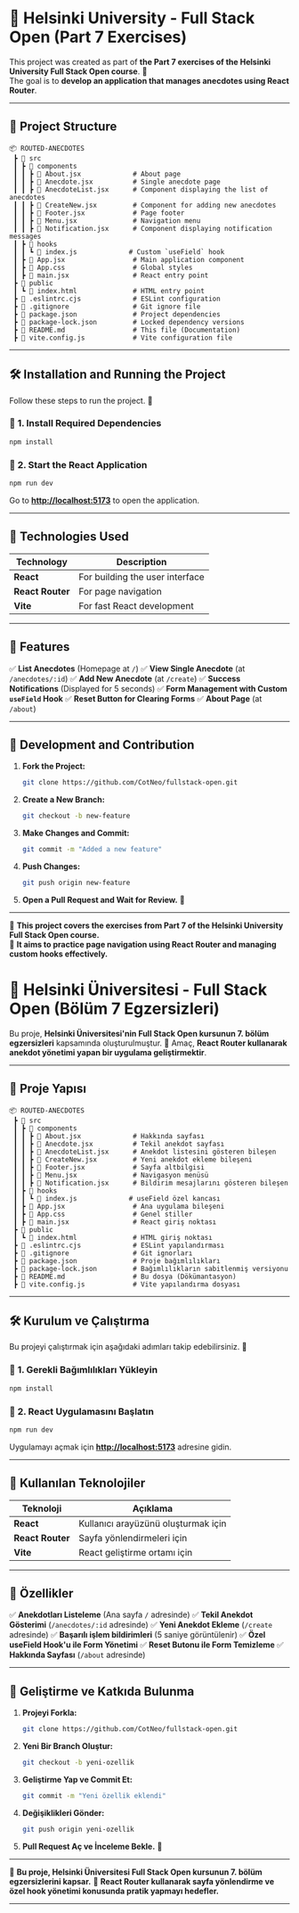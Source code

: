 # 📘 Helsinki University - Full Stack Open (Part 7 Exercises)

This project was created as part of **the Part 7 exercises of the Helsinki University Full Stack Open course**. 🚀  
The goal is to **develop an application that manages anecdotes using React Router**.

---

## 📂 Project Structure
```
📦 ROUTED-ANECDOTES
 ┣ 📂 src
 ┃ ┣ 📂 components
 ┃ ┃ ┣ 📄 About.jsx             # About page
 ┃ ┃ ┣ 📄 Anecdote.jsx          # Single anecdote page
 ┃ ┃ ┣ 📄 AnecdoteList.jsx      # Component displaying the list of anecdotes
 ┃ ┃ ┣ 📄 CreateNew.jsx         # Component for adding new anecdotes
 ┃ ┃ ┣ 📄 Footer.jsx            # Page footer
 ┃ ┃ ┣ 📄 Menu.jsx              # Navigation menu
 ┃ ┃ ┣ 📄 Notification.jsx      # Component displaying notification messages
 ┃ ┣ 📂 hooks
 ┃ ┃ ┗ 📄 index.js             # Custom `useField` hook
 ┃ ┣ 📄 App.jsx                 # Main application component
 ┃ ┣ 📄 App.css                 # Global styles
 ┃ ┣ 📄 main.jsx                # React entry point
 ┣ 📂 public
 ┃ ┗ 📄 index.html              # HTML entry point
 ┣ 📄 .eslintrc.cjs             # ESLint configuration
 ┣ 📄 .gitignore                # Git ignore file
 ┣ 📄 package.json              # Project dependencies
 ┣ 📄 package-lock.json         # Locked dependency versions
 ┣ 📄 README.md                 # This file (Documentation)
 ┣ 📄 vite.config.js            # Vite configuration file
```

---

## 🛠 Installation and Running the Project

Follow these steps to run the project. 🚀

### 📌 **1. Install Required Dependencies**

```bash
npm install
```

### 📌 **2. Start the React Application**

```bash
npm run dev
```

Go to **[http://localhost:5173](http://localhost:5173)** to open the application.

---

## 🚀 Technologies Used

| Technology      | Description                          |
| -------------- | ---------------------------------- |
| **React**       | For building the user interface   |
| **React Router**| For page navigation              |
| **Vite**        | For fast React development      |

---

## 📌 Features

✅ **List Anecdotes** (Homepage at `/`)
✅ **View Single Anecdote** (at `/anecdotes/:id`)
✅ **Add New Anecdote** (at `/create`)
✅ **Success Notifications** (Displayed for 5 seconds)
✅ **Form Management with Custom `useField` Hook**
✅ **Reset Button for Clearing Forms**
✅ **About Page** (at `/about`)

---

## 🎯 Development and Contribution

1. **Fork the Project:**
   ```bash
   git clone https://github.com/CotNeo/fullstack-open.git
   ```
2. **Create a New Branch:**
   ```bash
   git checkout -b new-feature
   ```
3. **Make Changes and Commit:**
   ```bash
   git commit -m "Added a new feature"
   ```
4. **Push Changes:**
   ```bash
   git push origin new-feature
   ```
5. **Open a Pull Request and Wait for Review.** 🎉

---

📘 **This project covers the exercises from Part 7 of the Helsinki University Full Stack Open course.**  
🚀 **It aims to practice page navigation using React Router and managing custom hooks effectively.**



# 📘 Helsinki Üniversitesi - Full Stack Open (Bölüm 7 Egzersizleri)

Bu proje, **Helsinki Üniversitesi'nin Full Stack Open kursunun 7. bölüm egzersizleri** kapsamında oluşturulmuştur. 🚀
Amaç, **React Router kullanarak anekdot yönetimi yapan bir uygulama geliştirmektir**.

---

## 📂 Proje Yapısı
```
📦 ROUTED-ANECDOTES
 ┣ 📂 src
 ┃ ┣ 📂 components
 ┃ ┃ ┣ 📄 About.jsx             # Hakkında sayfası
 ┃ ┃ ┣ 📄 Anecdote.jsx          # Tekil anekdot sayfası
 ┃ ┃ ┣ 📄 AnecdoteList.jsx      # Anekdot listesini gösteren bileşen
 ┃ ┃ ┣ 📄 CreateNew.jsx         # Yeni anekdot ekleme bileşeni
 ┃ ┃ ┣ 📄 Footer.jsx            # Sayfa altbilgisi
 ┃ ┃ ┣ 📄 Menu.jsx              # Navigasyon menüsü
 ┃ ┃ ┣ 📄 Notification.jsx      # Bildirim mesajlarını gösteren bileşen
 ┃ ┣ 📂 hooks
 ┃ ┃ ┗ 📄 index.js             # useField özel kancası
 ┃ ┣ 📄 App.jsx                 # Ana uygulama bileşeni
 ┃ ┣ 📄 App.css                 # Genel stiller
 ┃ ┣ 📄 main.jsx                # React giriş noktası
 ┣ 📂 public
 ┃ ┗ 📄 index.html              # HTML giriş noktası
 ┣ 📄 .eslintrc.cjs             # ESLint yapılandırması
 ┣ 📄 .gitignore                # Git ignorları
 ┣ 📄 package.json              # Proje bağımlılıkları
 ┣ 📄 package-lock.json         # Bağımlılıkların sabitlenmiş versiyonu
 ┣ 📄 README.md                 # Bu dosya (Dökümantasyon)
 ┣ 📄 vite.config.js            # Vite yapılandırma dosyası
```

---

## 🛠 Kurulum ve Çalıştırma

Bu projeyi çalıştırmak için aşağıdaki adımları takip edebilirsiniz. 🚀

### 📌 **1. Gerekli Bağımlılıkları Yükleyin**

```bash
npm install
```

### 📌 **2. React Uygulamasını Başlatın**

```bash
npm run dev
```

Uygulamayı açmak için **[http://localhost:5173](http://localhost:5173)** adresine gidin.

---

## 🚀 Kullanılan Teknolojiler

| Teknoloji       | Açıklama                            |
| --------------- | ----------------------------------- |
| **React**       | Kullanıcı arayüzünü oluşturmak için |
| **React Router**| Sayfa yönlendirmeleri için         |
| **Vite**        | React geliştirme ortamı için       |

---

## 📌 Özellikler

✅ **Anekdotları Listeleme** (Ana sayfa `/` adresinde)
✅ **Tekil Anekdot Gösterimi** (`/anecdotes/:id` adresinde)
✅ **Yeni Anekdot Ekleme** (`/create` adresinde)
✅ **Başarılı işlem bildirimleri** (5 saniye görüntülenir)
✅ **Özel useField Hook'u ile Form Yönetimi**
✅ **Reset Butonu ile Form Temizleme**
✅ **Hakkında Sayfası** (`/about` adresinde)

---

## 🎯 Geliştirme ve Katkıda Bulunma

1. **Projeyi Forkla:**
   ```bash
   git clone https://github.com/CotNeo/fullstack-open.git
   ```
2. **Yeni Bir Branch Oluştur:**
   ```bash
   git checkout -b yeni-ozellik
   ```
3. **Geliştirme Yap ve Commit Et:**
   ```bash
   git commit -m "Yeni özellik eklendi"
   ```
4. **Değişiklikleri Gönder:**
   ```bash
   git push origin yeni-ozellik
   ```
5. **Pull Request Aç ve İnceleme Bekle.** 🎉

---

📘 **Bu proje, Helsinki Üniversitesi Full Stack Open kursunun 7. bölüm egzersizlerini kapsar.**
🚀 **React Router kullanarak sayfa yönlendirme ve özel hook yönetimi konusunda pratik yapmayı hedefler.**

***